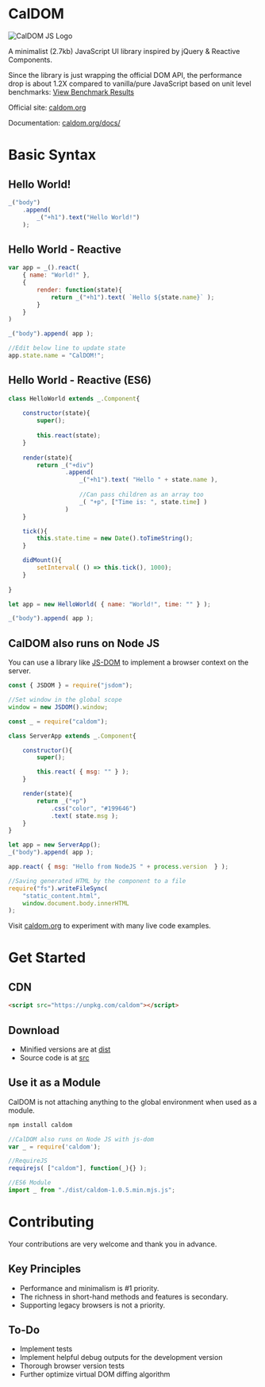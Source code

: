 # CalDOM

![CalDOM JS Logo](https://www.caldom.org/images/caldom_logo.png)

A minimalist (2.7kb) JavaScript UI library inspired by jQuery & Reactive Components.

Since the library is just wrapping the official DOM API, the performance drop is about 1.2X compared to vanilla/pure JavaScript based on unit level benchmarks: [View Benchmark Results](https://caldom.org/benchmark/)

Official site: [caldom.org](www.caldom.org)


Documentation: [caldom.org/docs/](caldom.org/docs/)

# Basic Syntax

## Hello World!
```js
_("body")
    .append(
        _("+h1").text("Hello World!")
    );

```

## Hello World - Reactive
```js
var app = _().react(
    { name: "World!" },
    {
        render: function(state){
            return _("+h1").text( `Hello ${state.name}` );
        }
    }
)

_("body").append( app );

//Edit below line to update state
app.state.name = "CalDOM!";
```

## Hello World - Reactive (ES6)
```js
class HelloWorld extends _.Component{
 
    constructor(state){
        super();
   
        this.react(state);
    }
 
    render(state){
        return _("+div")
                .append(
                    _("+h1").text( "Hello " + state.name ),
                    
                    //Can pass children as an array too
                    _( "+p", ["Time is: ", state.time] )
                )
    }

    tick(){
        this.state.time = new Date().toTimeString();
    }

    didMount(){
        setInterval( () => this.tick(), 1000);
    }
 
}

let app = new HelloWorld( { name: "World!", time: "" } );

_("body").append( app );
```

## CalDOM also runs on Node JS
You can use a library like [JS-DOM](<https://github.com/jsdom/jsdom>) to implement a browser context on the server.

```js
const { JSDOM } = require("jsdom"); 

//Set window in the global scope
window = new JSDOM().window;

const _ = require("caldom");

class ServerApp extends _.Component{

    constructor(){
        super();

        this.react( { msg: "" } );
    }

    render(state){
        return _("+p")
            .css("color", "#199646")
            .text( state.msg );
    }
}

let app = new ServerApp();
_("body").append( app );

app.react( { msg: "Hello from NodeJS " + process.version  } );

//Saving generated HTML by the component to a file
require("fs").writeFileSync(
    "static_content.html", 
    window.document.body.innerHTML 
);
```


Visit [caldom.org](www.caldom.org) to experiment with many live code examples.

# Get Started

## CDN

```html
<script src="https://unpkg.com/caldom"></script>
```

## Download

* Minified versions are at [dist](./dist/)
* Source code is at [src](./src/)

## Use it as a Module
CalDOM is not attaching anything to the global environment when used as a module.

```sh
npm install caldom
```

```js
//CalDOM also runs on Node JS with js-dom
var _ = require('caldom');
```

```js
//RequireJS
requirejs( ["caldom"], function(_){} );
```

```js
//ES6 Module
import _ from "./dist/caldom-1.0.5.min.mjs.js";
```

# Contributing

Your contributions are very welcome and thank you in advance.

## Key Principles

* Performance and minimalism is #1 priority.
* The richness in short-hand methods and features is secondary.
* Supporting legacy browsers is not a priority.

## To-Do
* Implement tests
* Implement helpful debug outputs for the development version
* Thorough browser version tests
* Further optimize virtual DOM diffing algorithm